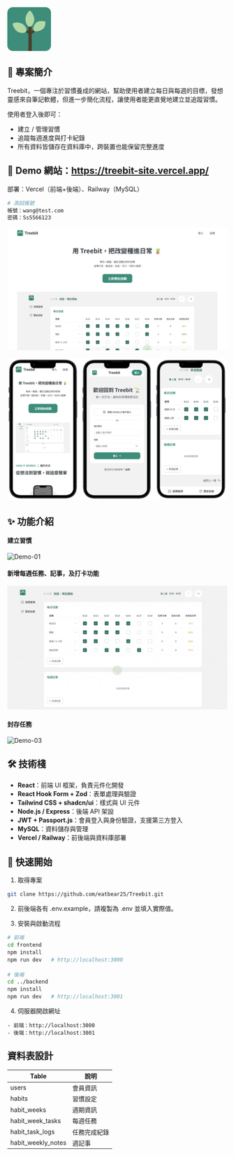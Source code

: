 <img width="100" src="./docs/icon.svg" alt="Treebit logo">

## 📖 專案簡介

Treebit，一個專注於習慣養成的網站，幫助使用者建立每日與每週的目標，發想靈感來自筆記軟體，但進一步簡化流程，讓使用者能更直覺地建立並追蹤習慣。

使用者登入後即可：

- 建立 / 管理習慣
- 追蹤每週進度與打卡紀錄
- 所有資料皆儲存在資料庫中，跨裝置也能保留完整進度

## 🔗 Demo 網站：https://treebit-site.vercel.app/

部署：Vercel（前端+後端）、Railway（MySQL）

```bash
# 測試帳號
帳號：wang@test.com
密碼：Ss5566123
```

![Treebit 首頁](./docs/home.png)

![Treebit 手機畫面](./docs/app-screen.png)

## ✨ 功能介紹

#### 建立習慣

![Demo-01](./docs/demo-01.gif)

#### 新增每週任務、記事，及打卡功能

![Demo-02](./docs/demo-02.gif)

#### 封存任務

![Demo-03](./docs/demo-03.gif)

## 🛠 技術棧

- **React**：前端 UI 框架，負責元件化開發
- **React Hook Form + Zod**：表單處理與驗證
- **Tailwind CSS + shadcn/ui**：樣式與 UI 元件
- **Node.js / Express**：後端 API 架設
- **JWT + Passport.js**：會員登入與身份驗證，支援第三方登入
- **MySQL**：資料儲存與管理
- **Vercel / Railway**：前後端與資料庫部署

## 🚀 快速開始

1. 取得專案

```bash
git clone https://github.com/eatbear25/Treebit.git
```

2. 前後端各有 .env.example，請複製為 .env 並填入實際值。

3. 安裝與啟動流程

```bash
# 前端
cd frontend
npm install
npm run dev   # http://localhost:3000

# 後端
cd ../backend
npm install
npm run dev   # http://localhost:3001
```

4. 伺服器開啟網址

```
- 前端：http://localhost:3000
- 後端：http://localhost:3001
```

## 資料表設計

| Table              | 說明         |
| ------------------ | ------------ |
| users              | 會員資訊     |
| habits             | 習慣設定     |
| habit_weeks        | 週期資訊     |
| habit_week_tasks   | 每週任務     |
| habit_task_logs    | 任務完成紀錄 |
| habit_weekly_notes | 週記事       |
